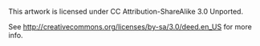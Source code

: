 This artwork is licensed under CC Attribution-ShareAlike 3.0 Unported.

See http://creativecommons.org/licenses/by-sa/3.0/deed.en_US for more info.